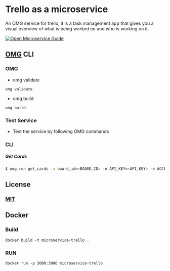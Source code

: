 # Trello as a microservice
An OMG service for trello, it is a task management app that gives you a visual overview of what is being worked on and who is working on it.

[![Open Microservice Guide](https://img.shields.io/badge/OMG-enabled-brightgreen.svg?style=for-the-badge)](https://microservice.guide)
<!-- [![Build Status](https://travis-ci.com/heaptracetechnology/microservice-intercom.svg?branch=master)](https://travis-ci.com/heaptracetechnology/microservice-intercom)
[![codecov](https://codecov.io/gh/heaptracetechnology/microservice-intercom/branch/master/graph/badge.svg)](https://codecov.io/gh/heaptracetechnology/microservice-intercom)
[![GolangCI](https://golangci.com/badges/github.com/golangci/golangci-web.svg)](https://golangci.com) -->


## [OMG](hhttps://microservice.guide) CLI

### OMG

* omg validate
```
omg validate
```
* omg build
```
omg build
```
### Test Service

* Test the service by following OMG commands

### CLI

##### Get Cards
```sh
$ omg run get_cards -a board_id=<BOARD_ID> -e API_KEY=<API_KEY> -e ACCESS_TOKEN=<TOKEN>
```

## License
### [MIT](https://choosealicense.com/licenses/mit/)

## Docker
### Build
```
docker build -t microservice-trello .
```
### RUN
```
docker run -p 3000:3000 microservice-trello
```
